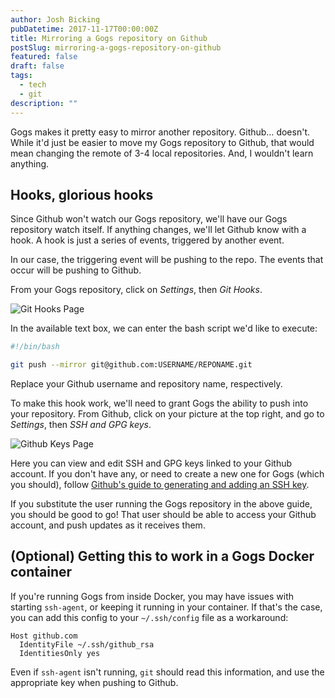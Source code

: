 ```yaml
---
author: Josh Bicking
pubDatetime: 2017-11-17T00:00:00Z
title: Mirroring a Gogs repository on Github
postSlug: mirroring-a-gogs-repository-on-github
featured: false
draft: false
tags:
  - tech
  - git
description: ""
---
```




Gogs makes it pretty easy to mirror another repository. Github… doesn't. While it'd just be easier to move my Gogs repository to Github, that would mean changing the remote of 3-4 local repositories. And, I wouldn't learn anything.

## Hooks, glorious hooks

Since Github won't watch our Gogs repository, we'll have our Gogs repository watch itself. If anything changes, we'll let Github know with a hook. A hook is just a series of events, triggered by another event.

In our case, the triggering event will be pushing to the repo. The events that occur will be pushing to Github.

From your Gogs repository, click on _Settings_, then _Git Hooks_.

![Git Hooks Page](/assets/mirroring-a-gogs-repository-on-github/git-hooks.png)

In the available text box, we can enter the bash script we'd like to execute:

```bash
#!/bin/bash

git push --mirror git@github.com:USERNAME/REPONAME.git
```

Replace your Github username and repository name, respectively.

To make this hook work, we'll need to grant Gogs the ability to push into your repository. From Github, click on your picture at the top right, and go to _Settings_, then _SSH and GPG keys_.

![Github Keys Page](/assets/mirroring-a-gogs-repository-on-github/github-keys.png)

Here you can view and edit SSH and GPG keys linked to your Github account. If you don't have any, or need to create a new one for Gogs (which you should), follow [Github's guide to generating and adding an SSH key](https://docs.github.com/en/authentication/connecting-to-github-with-ssh).

If you substitute the user running the Gogs repository in the above guide, you should be good to go! That user should be able to access your Github account, and push updates as it receives them.

## (Optional) Getting this to work in a Gogs Docker container

If you're running Gogs from inside Docker, you may have issues with starting
`ssh-agent`, or keeping it running in your container. If that's the case, you can
add this config to your `~/.ssh/config` file as a workaround:

```
Host github.com
  IdentityFile ~/.ssh/github_rsa
  IdentitiesOnly yes
```

Even if `ssh-agent` isn't running, `git` should read this information, and use
the appropriate key when pushing to Github.
